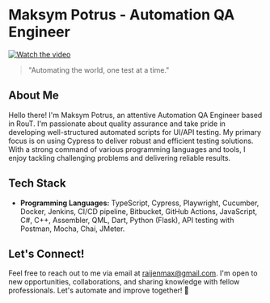 # Maksym Potrus - Automation QA Engineer

[![Watch the video](https://img.youtube.com/vi/8N91bAgxXWE/hqdefault.jpg)](https://www.youtube.com/embed/8N91bAgxXWE)


> "Automating the world, one test at a time."

## About Me

Hello there! I'm Maksym Potrus, an attentive Automation QA Engineer based in RouT. I'm passionate about quality assurance and take pride in developing well-structured automated scripts for UI/API testing. My primary focus is on using Cypress to deliver robust and efficient testing solutions. With a strong command of various programming languages and tools, I enjoy tackling challenging problems and delivering reliable results.

## Tech Stack

- **Programming Languages:** TypeScript, Cypress, Playwright, Cucumber, Docker, Jenkins, CI/CD pipeline, Bitbucket, GitHub Actions, JavaScript, C#, C++, Assembler, QML, Dart, Python (Flask), API testing with Postman, Mocha, Chai, JMeter.

## Let's Connect!

Feel free to reach out to me via email at raijenmax@gmail.com. I'm open to new opportunities, collaborations, and sharing knowledge with fellow professionals. Let's automate and improve together! 🤝
